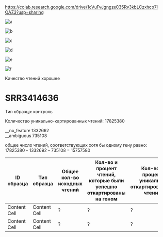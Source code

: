 https://colab.research.google.com/drive/1cVuFvJgngze035Rv3kbLCzxhcp7IOAZ3?usp=sharing

![a](https://raw.githubusercontent.com/princecorwinofamber/bioinf_ads_hw3/main/general_statistics.png)

![b](https://raw.githubusercontent.com/princecorwinofamber/bioinf_ads_hw3/main/numbers_of_reads.png)

![c](https://raw.githubusercontent.com/princecorwinofamber/bioinf_ads_hw3/main/percentages.png)

![d](https://raw.githubusercontent.com/princecorwinofamber/bioinf_ads_hw3/main/sequence_quality_histograms.png)

![e](https://raw.githubusercontent.com/princecorwinofamber/bioinf_ads_hw3/main/per_sequence_quality_scores.png)

![f](https://raw.githubusercontent.com/princecorwinofamber/bioinf_ads_hw3/main/per_sequence_gc_content.png)

Качество чтений хорошее

# SRR3414636  

Тип образца: контроль

Количество уникально-картированных чтений: 17825380

__no_feature 1332692  
__ambiguous 735108  

общее число чтений, соответствующих хотя бы одному гену равно:
17825380 – 1332692 – 735108 = 15757580


| ID образца | Тип образца | Общее кол-во исходных чтений | Кол-во и процент чтений, которые были успешно откартированы на геном | Кол-во и процент уникально откартированных чтений | Общее кол-во чтений, которые попали на гены |
| ------------- | ------------- | --- | --- | --- | --- |
| Content Cell  | Content Cell  | ? | ? | ? | ? |
| Content Cell  | Content Cell  | ? | ? | ? | ? |
